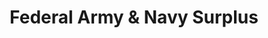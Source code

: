 ---
title: "Federal Army & Navy Surplus"
url: /seattle/federal-army-und-navy-surplus/
shop: Outdoor
---